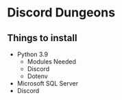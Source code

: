 # Discord Dungeons

## Things to install

* Python 3.9
   * Modules Needed
   * Discord
   * Dotenv
* Microsoft SQL Server
* Discord
